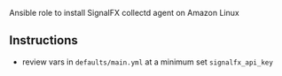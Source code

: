 Ansible role to install SignalFX collectd agent on Amazon Linux


## Instructions
- review vars in `defaults/main.yml` at a minimum set `signalfx_api_key`

